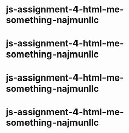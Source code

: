 # js-assignment-4-html-me-something-najmunllc
# js-assignment-4-html-me-something-najmunllc
# js-assignment-4-html-me-something-najmunllc
# js-assignment-4-html-me-something-najmunllc
